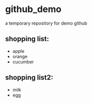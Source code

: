 # github_demo
a temporary repository for demo github

## shopping list:
* apple 
* orange
* cucumber


## shopping list2:
* milk
* egg
